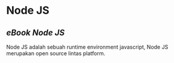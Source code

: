 # Node JS
## _eBook Node JS_

Node JS adalah sebuah runtime environment javascript,
Node JS merupakan open source lintas platform.
